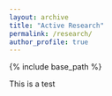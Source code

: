 ```yaml
---
layout: archive
title: "Active Research"
permalink: /research/
author_profile: true
---
```


{% include base_path %}

This is a test
